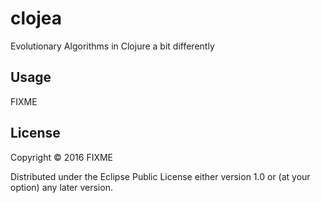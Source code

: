# clojea

Evolutionary Algorithms in Clojure a bit differently

## Usage

FIXME

## License

Copyright © 2016 FIXME

Distributed under the Eclipse Public License either version 1.0 or (at
your option) any later version.
